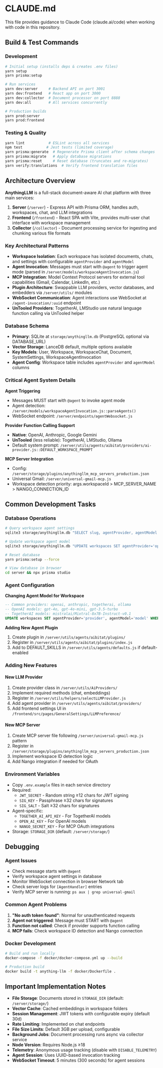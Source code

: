 # CLAUDE.md

This file provides guidance to Claude Code (claude.ai/code) when working with code in this repository.

## Build & Test Commands

### Development
```bash
# Initial setup (installs deps & creates .env files)
yarn setup
yarn prisma:setup

# Run services
yarn dev:server     # Backend API on port 3001
yarn dev:frontend   # React app on port 3000  
yarn dev:collector  # Document processor on port 8888
yarn dev:all        # All services concurrently

# Production builds
yarn prod:server
yarn prod:frontend
```

### Testing & Quality
```bash
yarn lint           # ESLint across all services
npm test           # Jest tests (limited coverage)
yarn prisma:generate  # Regenerate Prisma client after schema changes
yarn prisma:migrate   # Apply database migrations
yarn prisma:reset     # Reset database (truncates and re-migrates)
yarn verify:translations  # Verify frontend translation files
```

## Architecture Overview

**AnythingLLM** is a full-stack document-aware AI chat platform with three main services:

1. **Server** (`/server`) - Express API with Prisma ORM, handles auth, workspaces, chat, and LLM integrations
2. **Frontend** (`/frontend`) - React SPA with Vite, provides multi-user chat interface with workspace management  
3. **Collector** (`/collector`) - Document processing service for ingesting and chunking various file formats

### Key Architectural Patterns

- **Workspace Isolation**: Each workspace has isolated documents, chats, and settings with configurable `agentProvider` and `agentModel`
- **Agent Invocation**: Messages must start with `@agent` to trigger agent mode (parsed in `/server/models/workspaceAgentInvocation.js`)
- **MCP Integration**: Model Context Protocol servers for external tool capabilities (Gmail, Calendar, LinkedIn, etc.)
- **Plugin Architecture**: Swappable LLM providers, vector databases, and embedders via `/server/utils/` modules
- **WebSocket Communication**: Agent interactions use WebSocket at `/agent-invocation/:uuid` endpoint
- **UnTooled Providers**: TogetherAI, LMStudio use natural language function calling via UnTooled helper

### Database Schema

- **Primary**: SQLite at `storage/anythingllm.db` (PostgreSQL optional via DATABASE_URL)
- **Vector Storage**: LanceDB default, multiple options available
- **Key Models**: User, Workspace, WorkspaceChat, Document, SystemSettings, WorkspaceAgentInvocation
- **Agent Config**: Workspace table includes `agentProvider` and `agentModel` columns

### Critical Agent System Details

**Agent Triggering**
- Messages MUST start with `@agent` to invoke agent mode
- Agent detection: `/server/models/workspaceAgentInvocation.js::parseAgents()`
- WebSocket endpoint: `/server/endpoints/agentWebsocket.js`

**Provider Function Calling Support**
- **Native**: OpenAI, Anthropic, Google Gemini
- **UnTooled** (less reliable): TogetherAI, LMStudio, Ollama
- Default system prompt: `/server/utils/agents/aibitat/providers/ai-provider.js::DEFAULT_WORKSPACE_PROMPT`

**MCP Server Integration**
- Config: `/server/storage/plugins/anythingllm_mcp_servers_production.json`
- Universal Gmail: `/server/universal-gmail-mcp.js`
- Workspace detection priority: args.workspaceId > MCP_SERVER_NAME > NANGO_CONNECTION_ID

## Common Development Tasks

### Database Operations
```bash
# Query workspace agent settings
sqlite3 storage/anythingllm.db "SELECT slug, agentProvider, agentModel FROM workspaces;"

# Update workspace agent model
sqlite3 storage/anythingllm.db "UPDATE workspaces SET agentProvider='openai', agentModel='gpt-4o' WHERE slug='workspace-name';"

# Reset database
yarn prisma:setup --force

# View database in browser
cd server && npx prisma studio
```

### Agent Configuration

**Changing Agent Model for Workspace**
```sql
-- Common providers: openai, anthropic, togetherai, ollama
-- OpenAI models: gpt-4o, gpt-4o-mini, gpt-3.5-turbo
-- TogetherAI models: mistralai/Mixtral-8x7B-Instruct-v0.1
UPDATE workspaces SET agentProvider='provider', agentModel='model' WHERE slug='workspace-slug';
```

**Adding New Agent Plugin**
1. Create plugin in `/server/utils/agents/aibitat/plugins/`
2. Register in `/server/utils/agents/aibitat/plugins/index.js`
3. Add to DEFAULT_SKILLS in `/server/utils/agents/defaults.js` if default-enabled

### Adding New Features

#### New LLM Provider
1. Create provider class in `/server/utils/AiProviders/`
2. Implement required methods (chat, embeddings)
3. Register in `/server/utils/helpers/selectLLMProvider.js`
4. Add agent provider in `/server/utils/agents/aibitat/providers/`
5. Add frontend settings UI in `/frontend/src/pages/GeneralSettings/LLMPreference/`

#### New MCP Server
1. Create MCP server file following `/server/universal-gmail-mcp.js` pattern
2. Register in `/server/storage/plugins/anythingllm_mcp_servers_production.json`
3. Implement workspace ID detection logic
4. Add Nango integration if needed for OAuth

### Environment Variables
- Copy `.env.example` files in each service directory
- Required: 
  - `JWT_SECRET` - Random string ≥12 chars for JWT signing
  - `SIG_KEY` - Passphrase ≥32 chars for signatures
  - `SIG_SALT` - Salt ≥32 chars for signatures
- Agent-specific:
  - `TOGETHER_AI_API_KEY` - For TogetherAI models
  - `OPEN_AI_KEY` - For OpenAI models  
  - `NANGO_SECRET_KEY` - For MCP OAuth integrations
- Storage: `STORAGE_DIR` (default: `/server/storage/`)

## Debugging

### Agent Issues
- Check message starts with `@agent`
- Verify workspace agent settings in database
- Monitor WebSocket connection in browser Network tab
- Check server logs for `[AgentHandler]` entries
- Verify MCP server is running: `ps aux | grep universal-gmail`

### Common Agent Problems
1. **"No auth token found"**: Normal for unauthenticated requests
2. **Agent not triggered**: Message must START with `@agent`
3. **Function not called**: Check if provider supports function calling
4. **MCP fails**: Check workspace ID detection and Nango connection

### Docker Development
```bash
# Build and run locally
docker-compose -f docker/docker-compose.yml up --build

# Production build
docker build -t anything-llm -f docker/Dockerfile .
```

## Important Implementation Notes

- **File Storage**: Documents stored in `STORAGE_DIR` (default: `/server/storage/`)
- **Vector Cache**: Cached embeddings in workspace folders
- **Session Management**: JWT tokens with configurable expiry (default 30d)
- **Rate Limiting**: Implemented on chat endpoints
- **File Size Limits**: Default 3GB per upload, configurable
- **Background Jobs**: Document processing runs async via collector service
- **Node Version**: Requires Node.js ≥18
- **Telemetry**: Anonymous usage tracking (disable with `DISABLE_TELEMETRY`)
- **Agent Session**: Uses UUID-based invocation tracking
- **WebSocket Timeout**: 5 minutes (300 seconds) for agent sessions